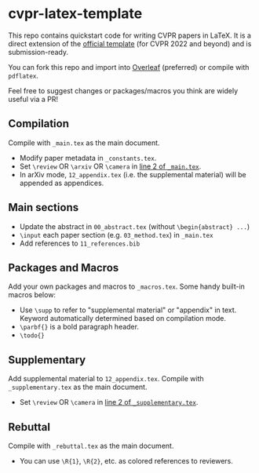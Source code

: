 # cvpr-latex-template

This repo contains quickstart code for writing CVPR papers in LaTeX. It is a direct extension of the [official template](https://github.com/MCG-NKU/CVPR_Template) (for CVPR 2022 and beyond) and is submission-ready.

You can fork this repo and import into [Overleaf](https://www.overleaf.com) (preferred) or compile with `pdflatex`.

Feel free to suggest changes or packages/macros you think are widely useful via a PR!

## Compilation

Compile with `_main.tex` as the main document.

- Modify paper metadata in `_constants.tex`.
- Set `\review` OR `\arxiv` OR `\camera` in [line 2 of `_main.tex`](https://github.com/apoorvkh/cvpr-latex-template/blob/main/_main.tex#L2).
- In arXiv mode, `12_appendix.tex` (i.e. the supplemental material) will be appended as appendices.

## Main sections

- Update the abstract in `00_abstract.tex` (without `\begin{abstract} ...`)
- `\input` each paper section (e.g. `03_method.tex`) in `_main.tex`
- Add references to `11_references.bib`

## Packages and Macros

Add your own packages and macros to `_macros.tex`. Some handy built-in macros below:

- Use `\supp` to refer to "supplemental material" or "appendix" in text. Keyword automatically determined based on compilation mode.
- `\parbf{}` is a bold paragraph header.
- `\todo{}`

## Supplementary

Add supplemental material to `12_appendix.tex`. Compile with `_supplementary.tex` as the main document.

- Set `\review` OR `\camera` in [line 2 of `_supplementary.tex`](https://github.com/apoorvkh/cvpr-latex-template/blob/main/_supplementary.tex#L2).

## Rebuttal

Compile with `_rebuttal.tex` as the main document.

- You can use `\R{1}`, `\R{2}`, etc. as colored references to reviewers.